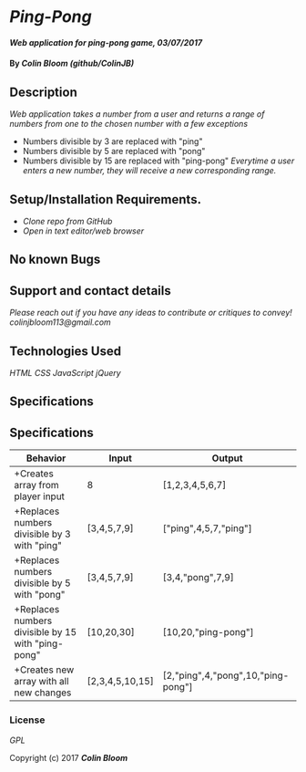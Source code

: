 # _Ping-Pong_

#### _Web application for ping-pong game, 03/07/2017_

#### By _**Colin Bloom (github/ColinJB)**_

## Description

_Web application takes a number from a user and returns a range of numbers from one to the chosen number with a few exceptions_
* Numbers divisible by 3 are replaced with "ping"
* Numbers divisible by 5 are replaced with "pong"
* Numbers divisible by 15 are replaced with "ping-pong"
_Everytime a user enters a new number, they will receive a new corresponding range._

## Setup/Installation Requirements.

* _Clone repo from GitHub_
* _Open in text editor/web browser_

## No known Bugs

## Support and contact details

_Please reach out if you have any ideas to contribute or critiques to convey! colinjbloom113@gmail.com_

## Technologies Used

_HTML_
_CSS_
_JavaScript_
_jQuery_

## Specifications

## Specifications
 Behavior|Input|Output|
 -----|-----|-----|
+Creates array from player input|8|[1,2,3,4,5,6,7]
+Replaces numbers divisible by 3 with "ping"|[3,4,5,7,9]|["ping",4,5,7,"ping"]
+Replaces numbers divisible by 5 with "pong"|[3,4,5,7,9]|[3,4,"pong",7,9]
+Replaces numbers divisible by 15 with "ping-pong"|[10,20,30]|[10,20,"ping-pong"]
+Creates new array with all new changes|[2,3,4,5,10,15]|[2,"ping",4,"pong",10,"ping-pong"]

### License

*GPL*

Copyright (c) 2017 **_Colin Bloom_**

